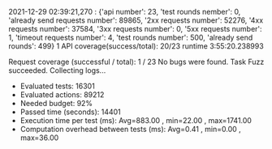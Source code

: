 2021-12-29 02:39:21,270 : {'api number': 23, 'test rounds nember': 0, 'already send requests number': 89865, '2xx requests number': 52276, '4xx requests number': 37584, '3xx requests number': 0, '5xx requests number': 1, 'timeout requests number': 4, 'test rounds number': 500, 'already send rounds': 499}
1
API coverage(success/total): 20/23
runtime 3:55:20.238993

Request coverage (successful / total): 1 / 23
No bugs were found.
Task Fuzz succeeded.
Collecting logs...

* Evaluated tests: 16301
* Evaluated actions: 89212
* Needed budget: 92%
* Passed time (seconds): 14401
* Execution time per test (ms): Avg=883.00 , min=22.00 , max=1741.00
* Computation overhead between tests (ms): Avg=0.41 , min=0.00 , max=36.00
